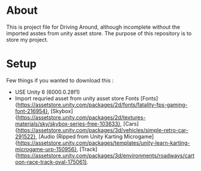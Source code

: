 # About
This is project file for Driving Around, although incomplete without the imported asstes from unity asset store.
The purpose of this repository is to store my project.

# Setup
Few things if you wanted to download this :
- USE Unity 6 (6000.0.28f1)
- Import requried asset from unity asset store Fonts [Fonts]{https://assetstore.unity.com/packages/2d/fonts/fatality-fps-gaming-font-216954}, [Skybox]{https://assetstore.unity.com/packages/2d/textures-materials/sky/skybox-series-free-103633}, [Cars]{https://assetstore.unity.com/packages/3d/vehicles/simple-retro-car-291522}, [Audio (Ripped from Unity Karting Microgame]{https://assetstore.unity.com/packages/templates/unity-learn-karting-microgame-urp-150956}, [Track]{https://assetstore.unity.com/packages/3d/environments/roadways/cartoon-race-track-oval-175061}.
